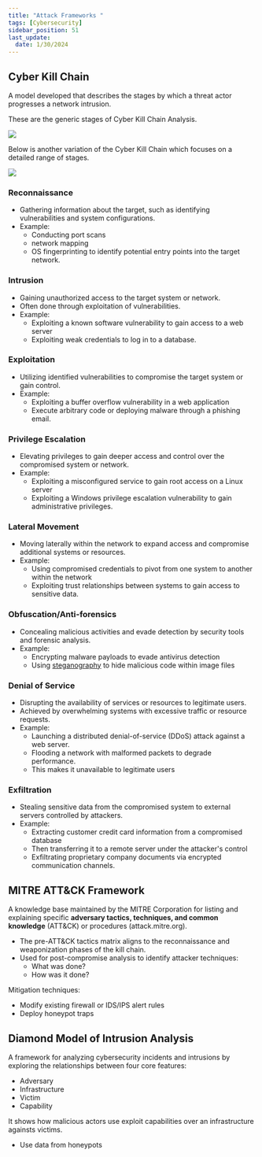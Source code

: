 ```yaml
---
title: "Attack Frameworks "
tags: [Cybersecurity]
sidebar_position: 51
last_update:
  date: 1/30/2024
---
```



## Cyber Kill Chain

A model developed that describes the stages by which a threat actor progresses a network intrusion. 



These are the generic stages of Cyber Kill Chain Analysis.

<!-- - Reconnaissance
- Weaponization
- Delivery
- Exploitation
- Installation
- Command and Control (C2)
- Actions on Objectives -->


<div class="img-center">

![](/img/docs/sec+-ckc-2.png)


</div>



Below is another variation of the Cyber Kill Chain which focuses on a detailed range of stages.



<div class="img-center">

![](/img/docs/sec+-ckc-1.png)


</div>



### Reconnaissance

- Gathering information about the target, such as identifying vulnerabilities and system configurations.
- Example: 
    - Conducting port scans
    - network mapping
    - OS fingerprinting to identify potential entry points into the target network.

### Intrusion

- Gaining unauthorized access to the target system or network.
- Often done through exploitation of vulnerabilities.
- Example: 
    - Exploiting a known software vulnerability to gain access to a web server 
    - Exploiting weak credentials to log in to a database.

### Exploitation

- Utilizing identified vulnerabilities to compromise the target system or gain control.
- Example: 
    - Exploiting a buffer overflow vulnerability in a web application
    - Execute arbitrary code or deploying malware through a phishing email.

### Privilege Escalation

- Elevating privileges to gain deeper access and control over the compromised system or network.
- Example: 
    - Exploiting a misconfigured service to gain root access on a Linux server 
    - Exploiting a Windows privilege escalation vulnerability to gain administrative privileges.

### Lateral Movement

- Moving laterally within the network to expand access and compromise additional systems or resources.
- Example: 
    - Using compromised credentials to pivot from one system to another within the network
    - Exploiting trust relationships between systems to gain access to sensitive data.

### Obfuscation/Anti-forensics

- Concealing malicious activities and evade detection by security tools and forensic analysis.
- Example: 
    - Encrypting malware payloads to evade antivirus detection 
    - Using [steganography](../004-Cryptography/001-Cryptography-Basics.md#steganography) to hide malicious code within image files

### Denial of Service

- Disrupting the availability of services or resources to legitimate users.
- Achieved by overwhelming systems with excessive traffic or resource requests.
- Example: 
    - Launching a distributed denial-of-service (DDoS) attack against a web server.
    - Flooding a network with malformed packets to degrade performance.
    - This makes it unavailable to legitimate users

### Exfiltration

- Stealing sensitive data from the compromised system to external servers controlled by attackers.
- Example: 
    - Extracting customer credit card information from a compromised database  
    - Then transferring it to a remote server under the attacker's control 
    - Exfiltrating proprietary company documents via encrypted communication channels.


## MITRE ATT&CK Framework

A knowledge base maintained by the MITRE Corporation for listing and explaining specific **adversary tactics, techniques, and common knowledge** (ATT&CK) or procedures (attack.mitre.org).

- The pre-ATT&CK tactics matrix aligns to the reconnaissance and weaponization phases of the kill chain.
- Used for post-compromise analysis to identify attacker techniques:
  - What was done?
  - How was it done?

Mitigation techniques:

- Modify existing firewall or IDS/IPS alert rules
- Deploy honeypot traps

## Diamond Model of Intrusion Analysis

A framework for analyzing cybersecurity incidents and intrusions by exploring the relationships between four core features: 

- Adversary
- Infrastructure
- Victim
- Capability

It shows how malicious actors use exploit capabilities over an infrastructure againsts victims.

- Use data from honeypots







